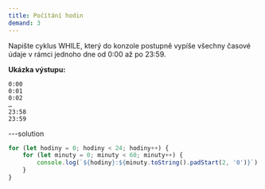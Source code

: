 ```yaml
---
title: Počítání hodin
demand: 3
---
```


Napište cyklus WHILE, který do konzole postupně vypíše všechny časové údaje v rámci jednoho dne od 0:00 až po 23:59.

**Ukázka výstupu:**

```text
0:00
0:01
0:02
…
23:58
23:59
```

---solution

```js
for (let hodiny = 0; hodiny < 24; hodiny++) {
	for (let minuty = 0; minuty < 60; minuty++) {
		console.log(`${hodiny}:${minuty.toString().padStart(2, '0')}`)
	}
}
```
